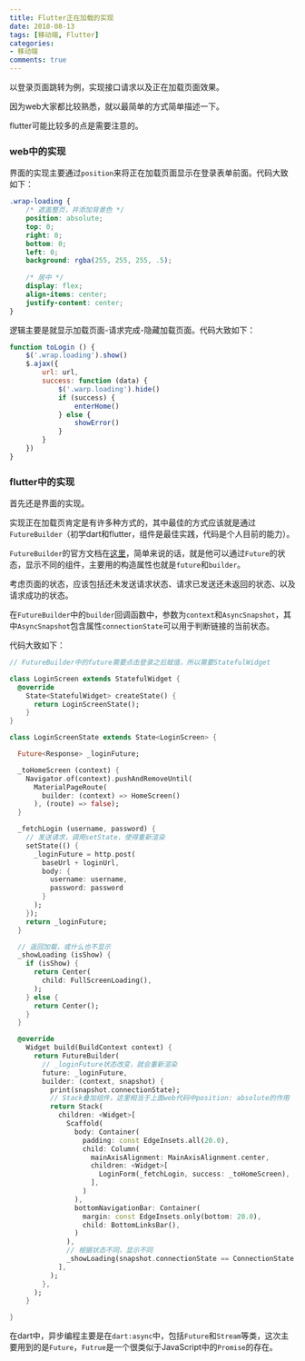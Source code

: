 ```yaml
---
title: Flutter正在加载的实现
date: 2018-08-13
tags: [移动端, Flutter]
categories: 
- 移动端
comments: true
---
```



以登录页面跳转为例，实现接口请求以及正在加载页面效果。

因为web大家都比较熟悉，就以最简单的方式简单描述一下。

flutter可能比较多的点是需要注意的。

<!-- more -->

### web中的实现

界面的实现主要通过`position`来将正在加载页面显示在登录表单前面。代码大致如下：
```css
.wrap-loading {
    /* 遮盖整页，并添加背景色 */
    position: absolute;
    top: 0;
    right: 0;
    bottom: 0;
    left: 0;
    background: rgba(255, 255, 255, .5);
    
    /* 居中 */
    display: flex;
    align-items: center;
    justify-content: center;
}
```
逻辑主要是就显示加载页面-请求完成-隐藏加载页面。代码大致如下：
```javascript
function toLogin () {
    $('.wrap.loading').show()
    $.ajax({
        url: url,
        success: function (data) {
            $('.warp.loading').hide()
            if (success) {
                enterHome()
            } else {
                showError()
            }
        }
    })
}
```

### flutter中的实现

首先还是界面的实现。

实现正在加载页肯定是有许多种方式的，其中最佳的方式应该就是通过`FutureBuilder`（初学dart和flutter，组件是最佳实践，代码是个人目前的能力）。

`FutureBuilder`的官方文档在[这里](https://docs.flutter.io/flutter/widgets/FutureBuilder-class.html)，简单来说的话，就是他可以通过`Future`的状态，显示不同的组件，主要用的构造属性也就是`future`和`builder`。

考虑页面的状态，应该包括还未发送请求状态、请求已发送还未返回的状态、以及请求成功的状态。

在`FutureBuilder`中的`builder`回调函数中，参数为`context`和`AsyncSnapshot`，其中`AsyncSnapshot`包含属性`connectionState`可以用于判断链接的当前状态。

代码大致如下：
```dart
// FutureBuilder中的future需要点击登录之后赋值，所以需要StatefulWidget

class LoginScreen extends StatefulWidget {
  @override
    State<StatefulWidget> createState() {
      return LoginScreenState();
    }
}

class LoginScreenState extends State<LoginScreen> {

  Future<Response> _loginFuture;

  _toHomeScreen (context) {
    Navigator.of(context).pushAndRemoveUntil(
      MaterialPageRoute(
        builder: (context) => HomeScreen()
      ), (route) => false);
  }

  _fetchLogin (username, password) {
    // 发送请求，调用setState，使得重新渲染
    setState(() {
      _loginFuture = http.post(
        baseUrl + loginUrl,
        body: {
          username: username,
          password: password
        }
      );
    });
    return _loginFuture;
  }

  // 返回加载，或什么也不显示
  _showLoading (isShow) {
    if (isShow) {
      return Center(
        child: FullScreenLoading(),
      );
    } else {
      return Center();
    }
  }

  @override
    Widget build(BuildContext context) {
      return FutureBuilder(
        // _loginFuture状态改变，就会重新渲染
        future: _loginFuture,
        builder: (context, snapshot) {
          print(snapshot.connectionState);
          // Stack叠加组件，这里相当于上面web代码中position: absolute的作用
          return Stack(
            children: <Widget>[
              Scaffold(
                body: Container(
                  padding: const EdgeInsets.all(20.0),
                  child: Column(
                    mainAxisAlignment: MainAxisAlignment.center,
                    children: <Widget>[
                      LoginForm(_fetchLogin, success: _toHomeScreen),
                    ],
                  )
                ),
                bottomNavigationBar: Container(
                  margin: const EdgeInsets.only(bottom: 20.0),
                  child: BottomLinksBar(),
                )
              ),
              // 根据状态不同，显示不同
              _showLoading(snapshot.connectionState == ConnectionState.waiting)
            ],
          );
        },
      );
    }

}

```

 在dart中，异步编程主要是在`dart:async`中，包括`Future`和`Stream`等类，这次主要用到的是`Future`，`Futrue`是一个很类似于JavaScript中的`Promise`的存在。
 